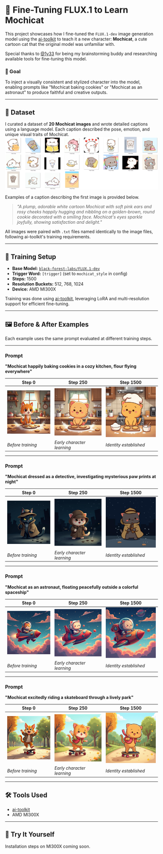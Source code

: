 # 🐾 **Fine-Tuning FLUX.1 to Learn Mochicat**

This project showcases how I fine-tuned the `FLUX.1-dev` image generation model using the [ai-toolkit](https://github.com/ostris/ai-toolkit) to teach it a new character: **Mochicat**, a cute cartoon cat that the original model was unfamiliar with.

Special thanks to [@1y33](https://github.com/1y33) for being my brainstorming buddy and researching available tools for fine-tuning this model. 

### 🎯 Goal

To inject a visually consistent and stylized character into the model, enabling prompts like "Mochicat baking cookies" or "Mochicat as an astronaut" to produce faithful and creative outputs.

---

## 📁 Dataset

I curated a dataset of **20 Mochicat images** and wrote detailed captions using a language model. Each caption described the pose, emotion, and unique visual traits of Mochicat.  
![](assets/training.png)

Examples of a caption describing the first image is provided below.

> *"A plump, adorable white cartoon Mochicat with soft pink ears and rosy cheeks happily hugging and nibbling on a golden-brown, round cookie decorated with a smiling face. Mochicat's eyes sparkle joyfully, showing satisfaction and delight."*

All images were paired with `.txt` files named identically to the image files, following ai-toolkit's training requirements.

---

## 🧪 Training Setup

- **Base Model:** [`black-forest-labs/FLUX.1-dev`](https://huggingface.co/black-forest-labs/FLUX.1-dev)
- **Trigger Word:** `[trigger]` (set to `mochicat_style` in config)
- **Steps:** 1500
- **Resolution Buckets:** 512, 768, 1024
- **Device:** AMD MI300X

Training was done using [ai-toolkit](https://github.com/ostris/ai-toolkit), leveraging LoRA and multi-resolution support for efficient fine-tuning.

---

## 🖼️ Before & After Examples

Each example uses the same prompt evaluated at different training steps.

---

### Prompt  
**"Mochicat happily baking cookies in a cozy kitchen, flour flying everywhere"**

| Step 0 | Step 250 | Step 1500 |
|--------|----------|------------|
| ![](assets/1744400750300__000000000_0.jpg) | ![](assets/1744401192020__000000250_0.jpg) | ![](assets/1744403393259__000001500_0.jpg) |
| *Before training* | *Early character learning* | *Identity established* |

---

### Prompt  
**"Mochicat dressed as a detective, investigating mysterious paw prints at night"**

| Step 0 | Step 250 | Step 1500 |
|--------|----------|------------|
| ![](assets/1744400788779__000000000_4.jpg) | ![](assets/1744401230744__000000250_4.jpg) | ![](assets/1744403431994__000001500_4.jpg) |
| *Before training* | *Early character learning* | *Identity established* |

---

### Prompt  
**"Mochicat as an astronaut, floating peacefully outside a colorful spaceship"**

| Step 0 | Step 250 | Step 1500 |
|--------|----------|------------|
| ![](assets/1744400769417__000000000_2.jpg) | ![](assets/1744401211355__000000250_2.jpg) | ![](assets/1744403412586__000001500_2.jpg) |
| *Before training* | *Early character learning* | *Identity established* |

---

### Prompt  
**"Mochicat excitedly riding a skateboard through a lively park"**

| Step 0 | Step 250 | Step 1500 |
|--------|----------|------------|
| ![](assets/1744400837263__000000000_9.jpg) | ![](assets/1744401279333__000000250_9.jpg) | ![](assets/1744403480719__000001500_9.jpg) |
| *Before training* | *Early character learning* | *Identity established* |

---

## 🛠️ Tools Used

- [ai-toolkit](https://github.com/ostris/ai-toolkit)
- AMD MI300X

---

## 📍 Try It Yourself

Installation steps on MI300X coming soon.
